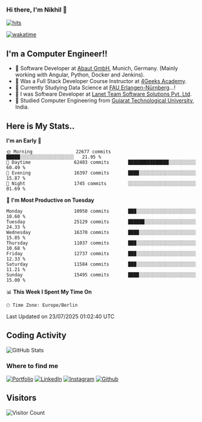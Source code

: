 ### Hi there, I'm Nikhil 👋

[![hits](https://hits.sh/github.com/silentsoft/hits.svg?color=2311cc)](https://hits.sh/github.com/silentsoft/hits/)

[![wakatime](https://wakatime.com/badge/user/369b6a3a-7953-4ff9-b7c7-be53d0a7ccc6.svg)](https://wakatime.com/@369b6a3a-7953-4ff9-b7c7-be53d0a7ccc6)

## I'm a  Computer Engineer!!

- 🌱 Software Developer at [Abaut GmbH](https://www.abaut.de/), Munich, Germany. (Mainly working with Angular, Python, Docker and Jenkins).
- 🌱 Was a Full Stack Developer Course Instructor at [4Geeks Academy](https://4geeks.com/).
- 🌱 Currently Studying Data Science at [FAU Erlangen-Nürnberg](https://www.fau.de/)...!
- 🌱 I was Software Developer at [Lanet Team Software Solutions Pvt. Ltd](https://lanetteam.com/).
- 🌱 Studied Computer Engineering from [Gujarat Technological University](https://www.gtu.ac.in/), India.

<h2>Here is My Stats..</h2>

<!--START_SECTION:waka-->
**I'm an Early 🐤** 

```text
🌞 Morning                22677 commits       █████░░░░░░░░░░░░░░░░░░░░   21.95 % 
🌆 Daytime                62483 commits       ███████████████░░░░░░░░░░   60.49 % 
🌃 Evening                16397 commits       ████░░░░░░░░░░░░░░░░░░░░░   15.87 % 
🌙 Night                  1745 commits        ░░░░░░░░░░░░░░░░░░░░░░░░░   01.69 % 
```
📅 **I'm Most Productive on Tuesday** 

```text
Monday                   10950 commits       ███░░░░░░░░░░░░░░░░░░░░░░   10.60 % 
Tuesday                  25129 commits       ██████░░░░░░░░░░░░░░░░░░░   24.33 % 
Wednesday                16370 commits       ████░░░░░░░░░░░░░░░░░░░░░   15.85 % 
Thursday                 11037 commits       ███░░░░░░░░░░░░░░░░░░░░░░   10.68 % 
Friday                   12737 commits       ███░░░░░░░░░░░░░░░░░░░░░░   12.33 % 
Saturday                 11584 commits       ███░░░░░░░░░░░░░░░░░░░░░░   11.21 % 
Sunday                   15495 commits       ████░░░░░░░░░░░░░░░░░░░░░   15.00 % 
```


📊 **This Week I Spent My Time On** 

```text
🕑︎ Time Zone: Europe/Berlin
```


 Last Updated on 23/07/2025 01:02:40 UTC
<!--END_SECTION:waka-->


<h2>Coding Activity</h2>

<p><img src="https://wakatime.com/share/@nikhilmaguwala/7dd532b8-3e5e-4c26-8c46-68cc27712a92.svg" alt="GitHub Stats"></p>

<h3>Where to find me</h3>
<p>
    <a href="https://www.nikhilmaguwala.vercel.app" target="_blank"><img alt="Portfolio" src="https://img.shields.io/badge/portfolio-%23000000.svg?&style=for-the-    badge&logo=About.me&logoColor=white" /></a>
    <a href="https://www.linkedin.com/in/nikhil-maguwala" target="_blank"><img alt="LinkedIn" src="https://img.shields.io/badge/linkedin-%230077B5.svg?&style=for-the-badge&logo=linkedin&logoColor=white" /></a> 
    <a href="https://www.instagram.com/nikhil_maguwala/" target="_blank"><img alt="Instagram" src="https://img.shields.io/badge/instagram-%23E4405F.svg?&style=for-the-badge&logo=instagram&logoColor=white" /></a>
    <a href="https://github.com/nikhilmaguwala" target="_blank"><img alt="Github" src="https://img.shields.io/badge/GitHub-%2312100E.svg?&style=for-the-badge&logo=Github&logoColor=white" /></a>
</p>


<h2>Visitors</h2>

![Visitor Count](https://profile-counter.glitch.me/nikhilmaguwala/count.svg)

[website]: https://nikhilmaguwala.github.io/
[instagram]: https://www.instagram.com/nikhil_maguwala/
[linkedin]: https://www.linkedin.com/in/nikhil-maguwala/

